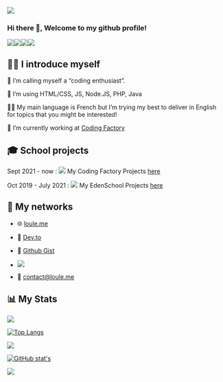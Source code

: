 ![](https://i.imgur.com/xloYyfA.png)

### Hi there 👋, Welcome to my github profile!

![](https://cdn.discordapp.com/emojis/413587898760429568.gif?v=1)![](https://cdn.discordapp.com/emojis/413587898856636416.gif?v=1)![](https://cdn.discordapp.com/emojis/413587898479149056.gif?v=1)![](https://cdn.discordapp.com/emojis/413587898869219328.gif?v=1)

## 👨‍💻 I introduce myself

🤗 I’m calling myself a “coding enthusiast”.

🙌 I’m using HTML/CSS, JS, Node.JS, PHP, Java

🙋‍♂️ My main language is French but I’m trying my best to deliver in English for topics that you might be interested!

🔭 I’m currently working at [Coding Factory](https://codingfactory.fr/)

## 🎓 School projects

Sept 2021 - now : ![](https://avatars0.githubusercontent.com/u/91029631?s=24) My Coding Factory Projects [here](https://github.com/CodingFactory-Repos)

Oct 2019 - July 2021 : ![](https://avatars0.githubusercontent.com/u/71653172?s=24) My EdenSchool Projects [here](https://github.com/EdenSchool-Repos)

## 📸 My networks

- 🌐 [loule.me](https://loule.me)
- 📝 [Dev.to](https://dev.to/loule/)
- 📣 [Github Gist](https://gist.github.com/Loule95450)
- ![](https://komarev.com/ghpvc/?username=Loule95450&style=flat-square)

- 📨 contact@loule.me

## 📊 My Stats

![](https://github-readme-stats.vercel.app/api/wakatime?username=Loule)

[![Top Langs](https://github-readme-stats.vercel.app/api/top-langs/?username=Loule95450)](https://github.com/anuraghazra/github-readme-stats&count_private=true&show_icons=true)

![](https://hit.yhype.me/github/profile?user_id=35641311)

[![GitHub stat's](https://github-readme-stats.vercel.app/api?username=Loule95450)](https://github.com/anuraghazra/github-readme-stats)

![](https://i.imgur.com/HtTkOPJ.png)

